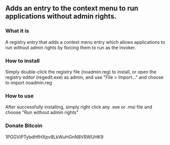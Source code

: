 ## Adds an entry to the context menu to run applications without admin rights.

### What it is
A registry entry that adds a context menu entry which allows applications to run without admin rights by forcing them to run as the invoker.

### How to install
Simply double-click the registry file (noadmin.reg) to install, or open the registry editor (regedit.exe) as admin, and use "File > Import..." and choose to import noadmin.reg

### How to use
After successfully installing, simply right click any .exe or .msi file and choose "Run without admin rights"

### Donate Bitcoin
1PGGViPTybdHfHXpv8LkWuHGnN8VRWUHK9
